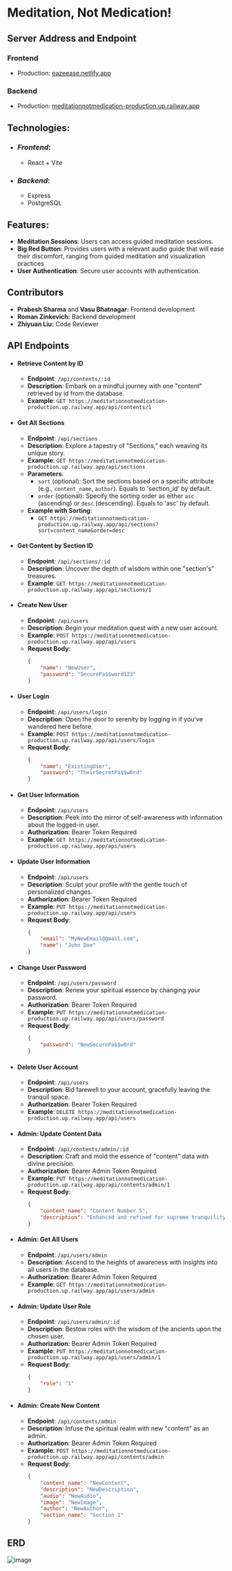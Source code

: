 # Meditation, Not Medication!

## Server Address and Endpoint

### Frontend

- Production: [eazeease.netlify.app](https://eazeease.netlify.app)

### Backend

- Production: [meditationnotmedication-production.up.railway.app](https://meditationnotmedication-production.up.railway.app)

## Technologies:
- ### *Frontend*:
  - React + Vite

- ### *Backend*:
  - Express
  - PostgreSQL

## Features:
- **Meditation Sessions**: Users can access guided meditation sessions.
- **Big Red Button**: Provides users with a relevant audio guide that will ease their discomfort, ranging from guided meditation and visualization practices
- **User Authentication**: Secure user accounts with authentication.

## Contributors

- **Prabesh Sharma** and **Vasu Bhatnagar:** Frontend development
- **Roman Zinkevich:** Backend development
- **Zhiyuan Liu:** Code Reviewer

## API Endpoints

- #### **Retrieve Content by ID**
  - **Endpoint**: `/api/contents/:id`
  - **Description**: Embark on a mindful journey with one "content" retrieved by id from the database.
  - **Example**: `GET https://meditationnotmedication-production.up.railway.app/api/contents/1`

- #### **Get All Sections**
  - **Endpoint**: `/api/sections`
  - **Description**: Explore a tapestry of "Sections," each weaving its unique story.
  - **Example**: `GET https://meditationnotmedication-production.up.railway.app/api/sections`
  - **Parameters**:
    - `sort` (optional): Sort the sections based on a specific attribute (e.g., `content_name`, `author`). Equals to 'section_id' by default.
    - `order` (optional): Specify the sorting order as either `asc` (ascending) or `desc` (descending). Equals to 'asc' by default.
  - **Example with Sorting**:
    - `GET https://meditationnotmedication-production.up.railway.app/api/sections?sort=content_name&order=desc`

- #### **Get Content by Section ID**
  - **Endpoint**: `/api/sections/:id`
  - **Description**: Uncover the depth of wisdom within one "section's" treasures.
  - **Example**: `GET https://meditationnotmedication-production.up.railway.app/api/sections/1`

- #### **Create New User**
  - **Endpoint**: `/api/users`
  - **Description**: Begin your meditation quest with a new user account.
  - **Example**: `POST https://meditationnotmedication-production.up.railway.app/api/users`
  - **Request Body**:
    ```json
    {
        "name": "NewUser",
        "password": "SecurePa$$word123"
    }
    ```

- #### **User Login**
  - **Endpoint**: `/api/users/login`
  - **Description**: Open the door to serenity by logging in if you've wandered here before.
  - **Example**: `POST https://meditationnotmedication-production.up.railway.app/api/users/login`
  - **Request Body**:
    ```json
    {
        "name": "ExistingUser",
        "password": "TheirSecretPa$$w0rd"
    }
    ```

- #### **Get User Information**
  - **Endpoint**: `/api/users`
  - **Description**: Peek into the mirror of self-awareness with information about the logged-in user.
  - **Authorization**: Bearer Token Required
  - **Example**: `GET https://meditationnotmedication-production.up.railway.app/api/users`

- #### **Update User Information**
  - **Endpoint**: `/api/users`
  - **Description**: Sculpt your profile with the gentle touch of personalized changes.
  - **Authorization**: Bearer Token Required
  - **Example**: `PUT https://meditationnotmedication-production.up.railway.app/api/users`
  - **Request Body**:
    ```json
    {
        "email": "MyNewEmail@gmail.com",
        "name": "John Doe"
    }
    ```

- #### **Change User Password**
  - **Endpoint**: `/api/users/password`
  - **Description**: Renew your spiritual essence by changing your password.
  - **Authorization**: Bearer Token Required
  - **Example**: `PUT https://meditationnotmedication-production.up.railway.app/api/users/password`
  - **Request Body**:
    ```json
    {
        "password": "NewSecurePa$$w0rd"
    }
    ```

- #### **Delete User Account**
  - **Endpoint**: `/api/users`
  - **Description**: Bid farewell to your account, gracefully leaving the tranquil space.
  - **Authorization**: Bearer Token Required
  - **Example**: `DELETE https://meditationnotmedication-production.up.railway.app/api/users`

- #### **Admin: Update Content Data**
  - **Endpoint**: `/api/contents/admin/:id`
  - **Description**: Craft and mold the essence of "content" data with divine precision.
  - **Authorization**: Bearer Admin Token Required
  - **Example**: `PUT https://meditationnotmedication-production.up.railway.app/api/contents/admin/1`
  - **Request Body**:
    ```json
    {
        "content_name": "Content Number 5",
        "description": "Enhanced and refined for supreme tranquility"
    }
    ```

- #### **Admin: Get All Users**
  - **Endpoint**: `/api/users/admin`
  - **Description**: Ascend to the heights of awareness with insights into all users in the database.
  - **Authorization**: Bearer Admin Token Required
  - **Example**: `GET https://meditationnotmedication-production.up.railway.app/api/users/admin`

- #### **Admin: Update User Role**
  - **Endpoint**: `/api/users/admin/:id`
  - **Description**: Bestow roles with the wisdom of the ancients upon the chosen user.
  - **Authorization**: Bearer Admin Token Required
  - **Example**: `PUT https://meditationnotmedication-production.up.railway.app/api/users/admin/1`
  - **Request Body**:
    ```json
    {
        "role": "1"
    }
    ```

- #### **Admin: Create New Content**
  - **Endpoint**: `/api/contents/admin`
  - **Description**: Infuse the spiritual realm with new "content" as an admin.
  - **Authorization**: Bearer Admin Token Required
  - **Example**: `POST https://meditationnotmedication-production.up.railway.app/api/contents/admin`
  - **Request Body**:
    ```json
    {
        "content_name": "NewContent",
        "description": "NewDescription",
        "audio": "NewAudio",
        "image": "NewImage",
        "author": "NewAuthor",
        "section_name": "Section 1"
    }
    ```

## ERD
![image](https://github.com/ZealinBee/MeditationNotMedication/assets/75644570/dc01da79-06f1-4fce-9e8c-0e1cac47e5ed)



